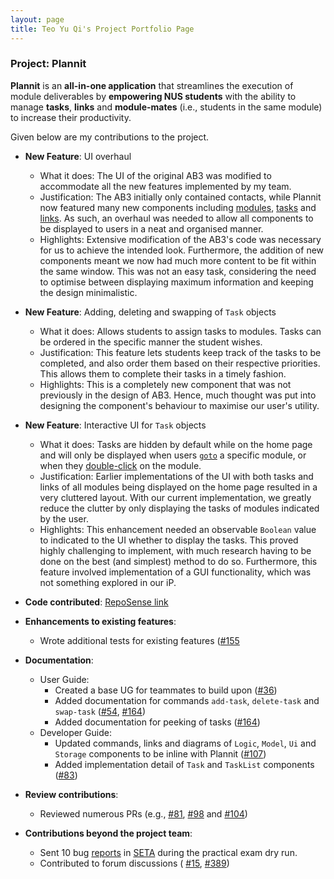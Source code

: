 ```yaml
---
layout: page
title: Teo Yu Qi's Project Portfolio Page
---
```


### Project: Plannit

**Plannit** is an **all-in-one application** that streamlines the execution of module
deliverables by **empowering NUS students** with the ability to manage **tasks**, **links** and
**module-mates** (i.e., students in the same module) to increase their productivity.

Given below are my contributions to the project.
* **New Feature**: UI overhaul
  * What it does: The UI of the original AB3 was modified to accommodate all 
    the new features implemented by my team.
  * Justification: The AB3 initially only contained contacts, while Plannit 
    now featured many new components including [modules](../UserGuide.md#21-modules),
    [tasks](../UserGuide.md#22-tasks) and [links](../UserGuide.md#23-links). 
    As such, an overhaul was needed to allow all components to be displayed 
    to users in a neat and organised manner.
  * Highlights: Extensive modification of the AB3's code was necessary for 
    us to achieve the intended look. Furthermore, the addition of new 
    components meant we now had much more content to be fit within the same 
    window. This was not an easy task, considering the need to optimise 
    between displaying maximum information and keeping the design 
    minimalistic.

* **New Feature**: Adding, deleting and swapping of `Task` objects
  * What it does: Allows students to assign tasks to modules. Tasks can be
    ordered in the specific manner the student wishes.
  * Justification: This feature lets students keep track of the tasks to be
    completed, and also order them based on their respective priorities. 
    This allows them to complete their tasks in a timely fashion.
  * Highlights: This is a completely new component that was not previously 
    in the design of AB3. Hence, much thought was put into designing the 
    component's behaviour to maximise our user's utility.

* **New Feature**: Interactive UI for `Task` objects
  * What it does: Tasks are hidden by default while on the home page and 
    will only be displayed when users [`goto`](../UserGuide.md#25-navigation) a specific 
    module, or when they [double-click](../UserGuide.md#224-peeking-at-tasks)
    on the module.
  * Justification: Earlier implementations of the UI with both tasks and 
    links of all modules being displayed on the home page resulted in a very 
    cluttered layout. With our current implementation, we greatly reduce the 
    clutter by only displaying the tasks of modules indicated by the user.
  * Highlights: This enhancement needed an observable `Boolean` 
    value to indicated to the UI whether to display the tasks. This proved 
    highly challenging to implement, with much research having to be done on 
    the best (and simplest) method to do so. Furthermore, this feature 
    involved implementation of a GUI functionality, which was not something
    explored in our iP.

* **Code contributed**: [RepoSense link](https://nus-cs2103-ay2223s1.github.io/tp-dashboard/?search=teoyuqi&breakdown=true&sort=groupTitle&sortWithin=title&since=2022-09-16&timeframe=commit&mergegroup=&groupSelect=groupByRepos&checkedFileTypes=docs~functional-code~test-code~other&tabOpen=true&tabType=authorship&tabAuthor=teoyuqi&tabRepo=AY2223S1-CS2103T-T10-1%2Ftp%5Bmaster%5D&authorshipIsMergeGroup=false&authorshipFileTypes=docs~functional-code~test-code&authorshipIsBinaryFileTypeChecked=false&authorshipIsIgnoredFilesChecked=false)

* **Enhancements to existing features**:
  * Wrote additional tests for existing features ([#155](https://github.com/AY2223S1-CS2103T-T10-1/tp/pull/155)
  
* **Documentation**:
  * User Guide:
    * Created a base UG for teammates to build upon ([#36](https://github.com/AY2223S1-CS2103T-T10-1/tp/pull/36))
    * Added documentation for commands `add-task`, `delete-task` and 
      `swap-task` ([#54](https://github.com/AY2223S1-CS2103T-T10-1/tp/pull/54), [#164](https://github.com/AY2223S1-CS2103T-T10-1/tp/pull/164))
    * Added documentation for peeking of tasks ([#164](https://github.com/AY2223S1-CS2103T-T10-1/tp/pull/164))
  * Developer Guide:
    * Updated commands, links and diagrams of `Logic`, `Model`, `Ui` and 
      `Storage` components to be inline with Plannit ([#107](https://github.com/AY2223S1-CS2103T-T10-1/tp/pull/107))
    * Added implementation detail of `Task` and `TaskList` components ([#83](https://github.com/AY2223S1-CS2103T-T10-1/tp/pull/83))

* **Review contributions**:
  * Reviewed numerous PRs (e.g., [#81](https://github.com/AY2223S1-CS2103T-T10-1/tp/pull/81),
    [#98](https://github.com/AY2223S1-CS2103T-T10-1/tp/pull/98)
    and [#104](https://github.com/AY2223S1-CS2103T-T10-1/tp/pull/104))

* **Contributions beyond the project team**:
  * Sent 10 bug [reports](https://github.com/teoyuqi/ped/issues) in 
    [SETA](https://github.com/AY2223S1-CS2103T-T08-4/tp) 
    during the practical exam dry run.
  * Contributed to forum discussions (
    [#15](https://github.com/nus-cs2103-AY2223S1/forum/issues/15),
    [#389](https://github.com/nus-cs2103-AY2223S1/forum/issues/389))
